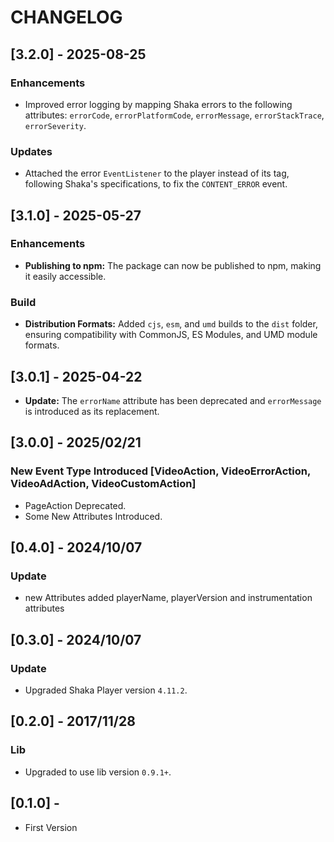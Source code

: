# CHANGELOG

## [3.2.0] - 2025-08-25

### Enhancements
- Improved error logging by mapping Shaka errors to the following attributes: `errorCode`, `errorPlatformCode`, `errorMessage`, `errorStackTrace`, `errorSeverity`.

### Updates
- Attached the error `EventListener` to the player instead of its tag, following Shaka's specifications, to fix the `CONTENT_ERROR` event.

## [3.1.0] - 2025-05-27

### Enhancements

* **Publishing to npm:** The package can now be published to npm, making it easily accessible.

### Build

* **Distribution Formats:** Added `cjs`, `esm`, and `umd` builds to the `dist` folder, ensuring compatibility with CommonJS, ES Modules, and UMD module formats.

## [3.0.1] - 2025-04-22

- **Update:** The `errorName` attribute has been deprecated and `errorMessage` is introduced as its replacement.

## [3.0.0] - 2025/02/21

### New Event Type Introduced [VideoAction, VideoErrorAction, VideoAdAction, VideoCustomAction]

- PageAction Deprecated.
- Some New Attributes Introduced.

## [0.4.0] - 2024/10/07

### Update

- new Attributes added playerName, playerVersion and instrumentation attributes

## [0.3.0] - 2024/10/07

### Update

- Upgraded Shaka Player version `4.11.2`.

## [0.2.0] - 2017/11/28

### Lib

- Upgraded to use lib version `0.9.1+`.

## [0.1.0] -

- First Version
